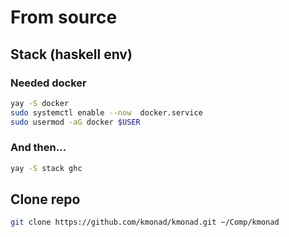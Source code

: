 # From source
## Stack (haskell env)

### Needed docker
```sh
yay -S docker
sudo systemctl enable --now  docker.service
sudo usermod -aG docker $USER
```

### And then...
```sh
yay -S stack ghc
```

## Clone repo

```sh
git clone https://github.com/kmonad/kmonad.git ~/Comp/kmonad
```
